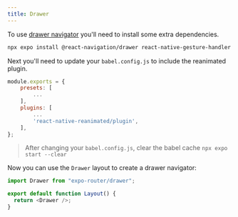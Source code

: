 ```yaml
---
title: Drawer
---
```


To use [drawer navigator](https://reactnavigation.org/docs/drawer-based-navigation) you'll need to install some extra dependencies.

```bash
npx expo install @react-navigation/drawer react-native-gesture-handler react-native-reanimated
```

Next you'll need to update your `babel.config.js` to include the reanimated plugin.

```js title=babel.config.js
module.exports = {
    presets: [
        ...
    ],
    plugins: [
        ...
        'react-native-reanimated/plugin',
    ],
};
```

> After changing your `babel.config.js`, clear the babel cache `npx expo start --clear`

Now you can use the `Drawer` layout to create a drawer navigator:

```js
import Drawer from "expo-router/drawer";

export default function Layout() {
  return <Drawer />;
}
```
